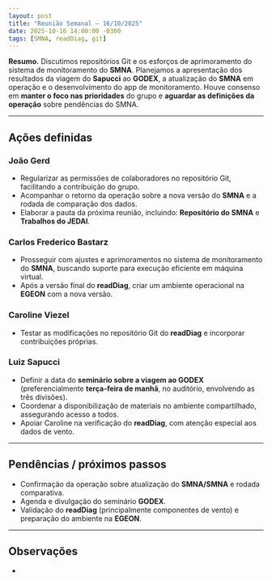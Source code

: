 ```yaml
---
layout: post
title: "Reunião Semanal — 16/10/2025"
date: 2025-10-16 14:00:00 -0300
tags: [SMNA, readDiag, git]
---
```


**Resumo.** Discutimos repositórios Git e os esforços de aprimoramento do sistema de monitoramento do **SMNA**. Planejamos a apresentação dos resultados da viagem do **Sapucci** ao **GODEX**, a atualização do **SMNA** em operação e o desenvolvimento do app de monitoramento. Houve consenso em **manter o foco nas prioridades** do grupo e **aguardar as definições da operação** sobre pendências do SMNA.

---

## Ações definidas

### João Gerd
- Regularizar as permissões de colaboradores no repositório Git, facilitando a contribuição do grupo.
- Acompanhar o retorno da operação sobre a nova versão do **SMNA** e a rodada de comparação dos dados.
- Elaborar a pauta da próxima reunião, incluindo: **Repositório do SMNA** e **Trabalhos do JEDAI**.

### Carlos Frederico Bastarz
- Prosseguir com ajustes e aprimoramentos no sistema de monitoramento do **SMNA**, buscando suporte para execução eficiente em máquina virtual.
- Após a versão final do **readDiag**, criar um ambiente operacional na **EGEON** com a nova versão.

### Caroline Viezel
- Testar as modificações no repositório Git do **readDiag** e incorporar contribuições próprias.

### Luiz Sapucci
- Definir a data do **seminário sobre a viagem ao GODEX** (preferencialmente **terça-feira de manhã**, no auditório, envolvendo as três divisões).
- Coordenar a disponibilização de materiais no ambiente compartilhado, assegurando acesso a todos.
- Apoiar Caroline na verificação do **readDiag**, com atenção especial aos dados de vento.

---

## Pendências / próximos passos
- Confirmação da operação sobre atualização do **SMNA/SMNA** e rodada comparativa.
- Agenda e divulgação do seminário **GODEX**.
- Validação do **readDiag** (principalmente componentes de vento) e preparação do ambiente na **EGEON**.

---

## Observações
- 
